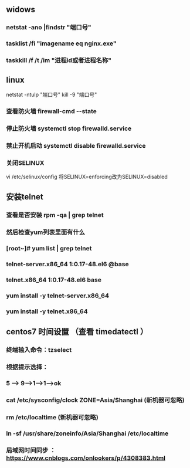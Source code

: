 ## widows 

### netstat -ano |findstr "端口号"

### tasklist /fi "imagename eq nginx.exe"
### taskkill /f /t /im "进程id或者进程名称"


## linux 

netstat -ntulp "端口号"
kill -9 "端口号"

###  查看防火墙     firewall-cmd --state
###  停止防火墙     systemctl stop firewalld.service
###  禁止开机启动   systemctl disable firewalld.service
###  关闭SELINUX
vi /etc/selinux/config
将SELINUX=enforcing改为SELINUX=disabled

## 安装telnet
### 查看是否安装 rpm -qa | grep telnet
### 然后检查yum列表里面有什么
### [root~]# yum list | grep telnet
### telnet-server.x86_64                       1:0.17-48.el6                 @base  
### telnet.x86_64                              1:0.17-48.el6                 base 

### yum install -y telnet-server.x86_64
### yum install -y telnet.x86_64


## centos7 时间设置 （查看 timedatectl ）

### 终端输入命令：tzselect

### 根据提示选择：
### 5 --> 9-->1-->1-->ok

### cat /etc/sysconfig/clock ZONE=Asia/Shanghai (新机器可忽略)
### rm /etc/localtime (新机器可忽略)
### ln -sf /usr/share/zoneinfo/Asia/Shanghai /etc/localtime

### 局域网时间同步 ： https://www.cnblogs.com/onlookers/p/4308383.html
